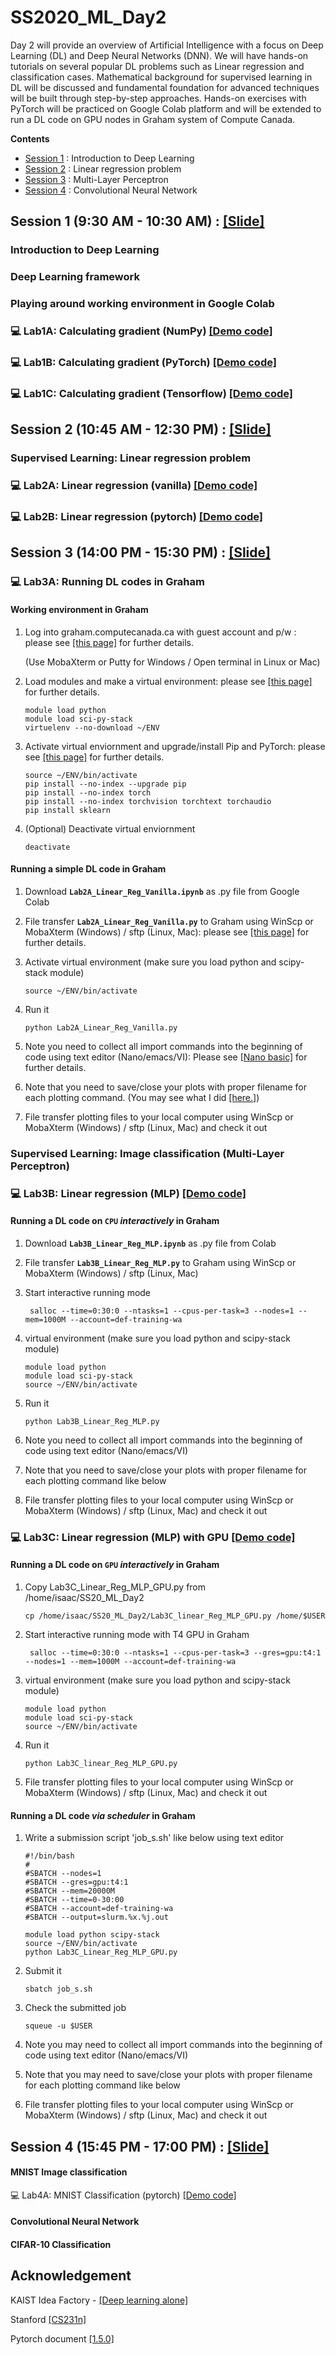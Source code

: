 # SS2020_ML_Day2

Day 2 will provide an overview of Artificial Intelligence with a focus on Deep Learning (DL) and Deep Neural Networks (DNN). We will have hands-on tutorials on several popular DL problems such as Linear regression and classification cases. Mathematical background for supervised learning in DL will be discussed and fundamental foundation for advanced techniques will be built through step-by-step approaches. Hands-on exercises with PyTorch will be practiced on Google Colab platform and will be extended to run a DL code on GPU nodes in Graham system of Compute Canada.

**Contents**
* [Session 1](https://github.com/isaacye/SS2020_ML_Day2#Session-1) : Introduction to Deep Learning
* [Session 2](https://github.com/isaacye/SS2020_ML_Day2#Session-2) : Linear regression problem
* [Session 3](https://github.com/isaacye/SS2020_ML_Day2#Session-3) : Multi-Layer Perceptron
* [Session 4](https://github.com/isaacye/SS2020_ML_Day2#Session-4) : Convolutional Neural Network

## Session 1 (9:30 AM - 10:30 AM) : [[Slide]](https://github.com/isaacye/SS2020_ML_Day2/blob/master/Session_3/SS20_ML_Day2_Session%20I.pdf)
### Introduction to Deep Learning
### Deep Learning framework
### Playing around working environment in Google Colab

### :computer: Lab1A:  Calculating gradient (NumPy) [[Demo code]](https://github.com/isaacye/SS2020_ML_Day2/blob/master/Session_1/Lab1_numpy_grad.ipynb)

### :computer: Lab1B:  Calculating gradient (PyTorch) [[Demo code]](https://github.com/isaacye/SS2020_ML_Day2/blob/master/Session_1/Lab1_pyTorch_grad.ipynb)

### :computer: Lab1C:  Calculating gradient (Tensorflow) [[Demo code]](https://github.com/isaacye/SS2020_ML_Day2/blob/master/Session_1/Lab1_Tensorflow_grad.ipynb)

## Session 2 (10:45 AM - 12:30 PM) : [[Slide]](https://github.com/isaacye/SS2020_ML_Day2/blob/master/Session_3/SS20_ML_Day2_Session%20II.pdf)
### Supervised Learning: Linear regression problem
### :computer: Lab2A:  Linear regression (vanilla) [[Demo code]](https://github.com/isaacye/SS2020_ML_Day2/blob/master/Session_2/Lab2A_Linear_Reg_Vanilla.ipynb)

### :computer: Lab2B: Linear regression (pytorch) [[Demo code]](https://github.com/isaacye/SS2020_ML_Day2/blob/master/Session_2/Lab2B_Linear_Reg_Linear.ipynb)

## Session 3 (14:00 PM - 15:30 PM) : [[Slide]](https://github.com/isaacye/SS2020_ML_Day2/blob/master/Session_3/SS20_ML_Day2_Session%20III.pdf)
###  :computer: Lab3A: Running DL codes in Graham ###
#### Working environment in Graham ####
1. Log into graham.computecanada.ca with guest account and p/w : please see [[this page]](https://docs.computecanada.ca/wiki/SSH) for further details.

   (Use MobaXterm or Putty for Windows / Open terminal in Linux or Mac)

2. Load modules and make a virtual environment: please see [[this page]](https://docs.computecanada.ca/wiki/Python#Creating_and_using_a_virtual_environment) for further details.

   ```
   module load python
   module load sci-py-stack
   virtuelenv --no-download ~/ENV
   ```
3. Activate virtual enviornment and upgrade/install Pip and PyTorch: please see [[this page]](https://docs.computecanada.ca/wiki/PyTorch#Installation) for further details.
   ```
   source ~/ENV/bin/activate
   pip install --no-index --upgrade pip
   pip install --no-index torch
   pip install --no-index torchvision torchtext torchaudio
   pip install sklearn
   ```
4. (Optional) Deactivate virtual enviornment
   ```
   deactivate
   ```

#### Running a simple DL code in Graham ####
1. Download **`Lab2A_Linear_Reg_Vanilla.ipynb`** as .py file from Google Colab

2. File transfer **`Lab2A_Linear_Reg_Vanilla.py`** to Graham using WinScp or MobaXterm (Windows) / sftp (Linux, Mac): please see [[this page]](https://docs.computecanada.ca/wiki/Transferring_data#SFTP) for further details.

3. Activate virtual environment (make sure you load python and scipy-stack module)
   ```
   source ~/ENV/bin/activate
   ```
4. Run it
   ```
   python Lab2A_Linear_Reg_Vanilla.py
   ```
5. Note you need to collect all import commands into the beginning of code using text editor (Nano/emacs/VI): Please see [[Nano basic]](https://wiki.gentoo.org/wiki/Nano/Basics_Guide) for further details.

6. Note that you need to save/close your plots with proper filename for each plotting command. (You may see what I did [[here.]](https://github.com/isaacye/SS2020_ML_Day2/blob/master/Session_3/Lab3A_linear_Reg_Vanilla_Graham.py))

7. File transfer plotting files to your local computer using WinScp or MobaXterm (Windows) / sftp (Linux, Mac) and check it out

### Supervised Learning: Image classification (Multi-Layer Perceptron) ###
### :computer: Lab3B:  Linear regression (MLP) [[Demo code]](https://github.com/isaacye/SS2020_ML_Day2/blob/master/Session_3/Lab3B_Linear_Reg_MLP.ipynb)

#### Running a DL code on `CPU` _interactively_ in Graham ####

1. Download **`Lab3B_Linear_Reg_MLP.ipynb`** as .py file from Colab

2. File transfer **`Lab3B_Linear_Reg_MLP.py`** to Graham using WinScp or MobaXterm (Windows) / sftp (Linux, Mac)

3. Start interactive running mode 
   ```
    salloc --time=0:30:0 --ntasks=1 --cpus-per-task=3 --nodes=1 --mem=1000M --account=def-training-wa
   ```

4. virtual environment (make sure you load python and scipy-stack module)

    ```
    module load python
    module load sci-py-stack
    source ~/ENV/bin/activate
    ```

5. Run it 
    ```
    python Lab3B_Linear_Reg_MLP.py
    ```
    
6. Note you need to collect all import commands into the beginning of code using text editor (Nano/emacs/VI)

7. Note that you need to save/close your plots with proper filename for each plotting command like below

8. File transfer plotting files to your local computer using WinScp or MobaXterm (Windows) / sftp (Linux, Mac) and check it out

### :computer: Lab3C:  Linear regression (MLP) with GPU [[Demo code]](https://github.com/isaacye/SS2020_ML_Day2/blob/master/Session_3/Lab3C_Linear_Reg_MLP_GPU.ipynb)

#### Running a DL code on `GPU` _interactively_ in Graham ####

1. Copy Lab3C_Linear_Reg_MLP_GPU.py from /home/isaac/SS20_ML_Day2
    ```
    cp /home/isaac/SS20_ML_Day2/Lab3C_linear_Reg_MLP_GPU.py /home/$USER
    ```

2. Start interactive running mode with T4 GPU in Graham 
   ```
    salloc --time=0:30:0 --ntasks=1 --cpus-per-task=3 --gres=gpu:t4:1 --nodes=1 --mem=1000M --account=def-training-wa
   ```

3. virtual environment (make sure you load python and scipy-stack module)

    ```
    module load python
    module load sci-py-stack
    source ~/ENV/bin/activate
    ```

4. Run it 
    ```
    python Lab3C_linear_Reg_MLP_GPU.py
    ```
    
5. File transfer plotting files to your local computer using WinScp or MobaXterm (Windows) / sftp (Linux, Mac) and check it out


#### Running a DL code _via scheduler_ in Graham ####

1.  Write a submission script 'job_s.sh' like below using text editor  
    ```
    #!/bin/bash
    #
    #SBATCH --nodes=1
    #SBATCH --gres=gpu:t4:1
    #SBATCH --mem=20000M
    #SBATCH --time=0-30:00
    #SBATCH --account=def-training-wa
    #SBATCH --output=slurm.%x.%j.out
    
    module load python scipy-stack
    source ~/ENV/bin/activate
    python Lab3C_Linear_Reg_MLP_GPU.py
    
    ```
    
4. Submit it
    ```
    sbatch job_s.sh
    ```

5. Check the submitted job
    ```
    squeue -u $USER
    ```
    
6. Note you may need to collect all import commands into the beginning of code using text editor (Nano/emacs/VI)

7. Note that you may need to save/close your plots with proper filename for each plotting command like below

8. File transfer plotting files to your local computer using WinScp or MobaXterm (Windows) / sftp (Linux, Mac) and check it out


## Session 4 (15:45 PM - 17:00 PM) : [[Slide]](https://github.com/isaacye/SS2020_ML_Day2/blob/master/Session_4/SS20_S4.pdf)

#### MNIST Image classification
:computer: Lab4A: MNIST Classification (pytorch) [[Demo code]](https://github.com/isaacye/SS2020_ML_Day2/blob/master/Session_4/Lab4A_MNIST_classification_MLP.ipynb)

#### Convolutional Neural Network
#### CIFAR-10 Classification

## Acknowledgement

KAIST Idea Factory - [[Deep learning alone]](https://github.com/heartcored98/Standalone-DeepLearning)

Stanford [[CS231n]](http://cs231n.stanford.edu/)

Pytorch document [[1.5.0]](https://pytorch.org/docs/stable/index.html)
